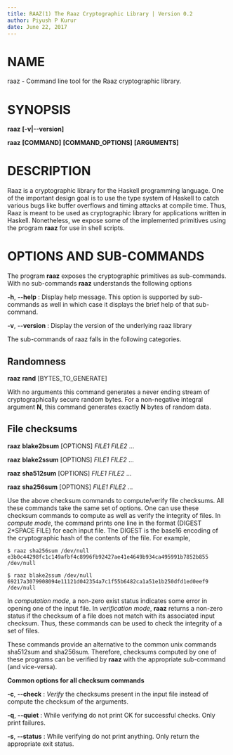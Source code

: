 ```yaml
---
title: RAAZ(1) The Raaz Cryptographic Library | Version 0.2
author: Piyush P Kurur
date: June 22, 2017
---
```


# NAME

raaz - Command line tool for the Raaz cryptographic library.

# SYNOPSIS

**raaz** **[-v|--version]**

**raaz** **[COMMAND]** **[COMMAND_OPTIONS]** **[ARGUMENTS]**


# DESCRIPTION

Raaz is a cryptographic library for the Haskell programming
language. One of the important design goal is to use the type system
of Haskell to catch various bugs like buffer overflows and timing
attacks at compile time. Thus, Raaz is meant to be used as
cryptographic library for applications written in Haskell.
Nonetheless, we expose some of the implemented primitives using the
program **raaz** for use in shell scripts.

# OPTIONS AND SUB-COMMANDS


The program **raaz** exposes the cryptographic primitives as
sub-commands. With no sub-commands **raaz** understands the following
options

**-h**, **--help**
:    Display help message. This option is supported by sub-commands as well
     in which case it displays the brief help of that sub-command.

**-v**, **--version**
:    Display the version of the underlying raaz library

The sub-commands of raaz falls in the following categories.

## Randomness

**raaz** **rand** [BYTES_TO_GENERATE]


With no arguments this command generates a never ending stream of
cryptographically secure random bytes. For a non-negative integral
argument **N**, this command generates exactly **N** bytes of random
data.


## File checksums

**raaz** **blake2bsum** [OPTIONS] *FILE1* *FILE2* ...

**raaz** **blake2ssum** [OPTIONS] *FILE1* *FILE2* ...

**raaz** **sha512sum** [OPTIONS] *FILE1* *FILE2* ...

**raaz** **sha256sum** [OPTIONS] *FILE1* *FILE2* ...

Use the above checksum commands to compute/verify file checksums.  All
these commands take the same set of options. One can use these
checksum commands to compute as well as verify the integrity of
files. In *compute mode*, the command prints one line in the format
(DIGEST 2*SPACE FILE) for each input file. The DIGEST is the base16
encoding of the cryptographic hash of the contents of the file. For
example,

```
$ raaz sha256sum /dev/null
e3b0c44298fc1c149afbf4c8996fb92427ae41e4649b934ca495991b7852b855  /dev/null

$ raaz blake2ssum /dev/null
69217a3079908094e11121d042354a7c1f55b6482ca1a51e1b250dfd1ed0eef9  /dev/null
```

In *computation mode*, a non-zero exist status indicates some error in
opening one of the input file.  In *verification mode*, **raaz**
returns a non-zero status if the checksum of a file does not match
with its associated input checksum. Thus, these commands can be used
to check the integrity of a set of files.


These commands provide an alternative to the common unix commands
sha512sum and sha256sum. Therefore, checksums computed by one of these
programs can be verified by **raaz** with the appropriate sub-command
(and vice-versa).


**Common options for all checksum commands**

**-c**, **--check**
:    *Verify* the checksums present in the input file instead of compute
     the checksum of the arguments.

**-q**, **--quiet**
:    While verifying do not print OK for successful checks. Only print failures.

**-s**, **--status**
:    While verifying do not print anything. Only return the appropriate exit status.
